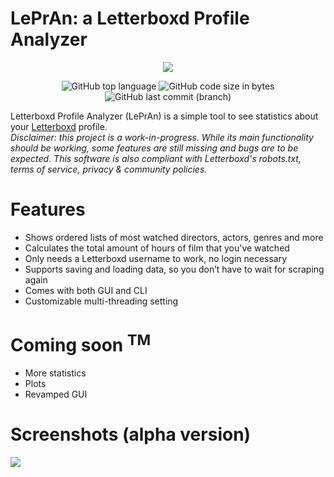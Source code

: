 # LePrAn: a Letterboxd Profile Analyzer
<p align="center"><img src="https://i.imgur.com/1uoOUjs.png">
</p>
<p align="center"><img alt="GitHub top language" src="https://img.shields.io/github/languages/top/lombardo-luca/LePrAn"> <img alt="GitHub code size in bytes" src="https://img.shields.io/github/languages/code-size/lombardo-luca/LePrAn"> <img alt="GitHub last commit (branch)" src="https://img.shields.io/github/last-commit/lombardo-luca/LePrAn/main"> 
</p>


Letterboxd Profile Analyzer (LePrAn) is a simple tool to see statistics about your [Letterboxd](https://letterboxd.com) profile.  
*Disclaimer: this project is a work-in-progress. While its main functionality should be working, some features are still missing and bugs are to be expected.*
*This software is also compliant with Letterboxd's robots.txt, terms of service, privacy & community policies.*

# Features
- Shows ordered lists of most watched directors, actors, genres and more
- Calculates the total amount of hours of film that you've watched
- Only needs a Letterboxd username to work, no login necessary
- Supports saving and loading data, so you don’t have to wait for scraping again
- Comes with both GUI and CLI
- Customizable multi-threading setting

# Coming soon <sup>TM</sup>
- More statistics
- Plots
- Revamped GUI

# Screenshots (alpha version)
<img src="https://i.imgur.com/sM9Q0t4.png">
